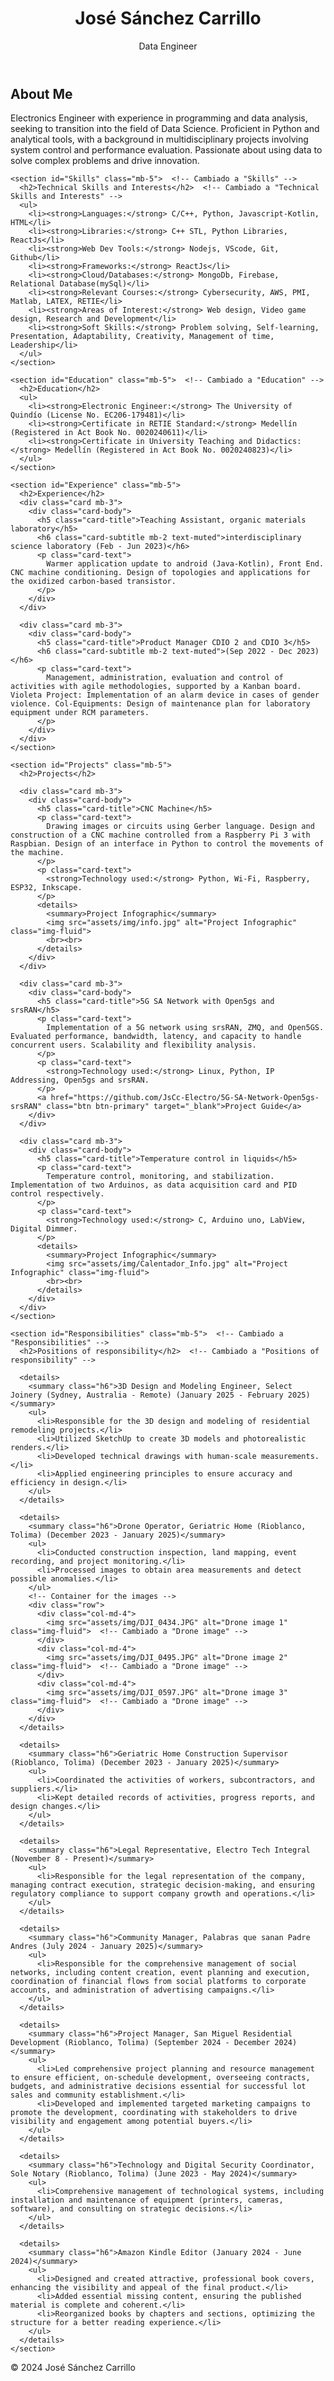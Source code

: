 <!DOCTYPE html>
<html lang="en"> <!-- Cambiado a lang="en" -->
<head>
  <meta charset="UTF-8">
  <meta name="viewport" content="width=device-width, initial-scale=1.0">
  <title>José Sánchez Carrillo - Portfolio</title> <!-- Cambiado a "Portfolio" -->

  <!-- Bootstrap CSS -->
  <link href="https://cdn.jsdelivr.net/npm/bootstrap@5.3.0/dist/css/bootstrap.min.css" rel="stylesheet">

  <!-- Custom CSS (must be AFTER Bootstrap) -->
  <link rel="stylesheet" href="css/style.css">
</head>
<body>

  <header class="bg-light py-3">
    <div class="container">
      <h1>José Sánchez Carrillo</h1>
      <p>Data Engineer</p>
    </div>
  </header>

  <main class="container py-5">
    <section id="AboutMe" class="mb-5">  <!-- Cambiado a "AboutMe" -->
      <h2>About Me</h2>  <!-- Cambiado a "About Me" -->
      <p>
        Electronics Engineer with experience in programming and data analysis, seeking to transition into the field of Data Science. Proficient in Python and analytical tools, with a background in multidisciplinary projects involving system control and performance evaluation. Passionate about using data to solve complex problems and drive innovation.
      </p>
      <!-- Add more information about yourself here -->
    </section>

    <section id="Skills" class="mb-5">  <!-- Cambiado a "Skills" -->
      <h2>Technical Skills and Interests</h2>  <!-- Cambiado a "Technical Skills and Interests" -->
      <ul>
        <li><strong>Languages:</strong> C/C++, Python, Javascript-Kotlin, HTML</li>
        <li><strong>Libraries:</strong> C++ STL, Python Libraries, ReactJs</li>
        <li><strong>Web Dev Tools:</strong> Nodejs, VScode, Git, Github</li>
        <li><strong>Frameworks:</strong> ReactJs</li>
        <li><strong>Cloud/Databases:</strong> MongoDb, Firebase, Relational Database(mySql)</li>
        <li><strong>Relevant Courses:</strong> Cybersecurity, AWS, PMI, Matlab, LATEX, RETIE</li>
        <li><strong>Areas of Interest:</strong> Web design, Video game design, Research and Development</li>
        <li><strong>Soft Skills:</strong> Problem solving, Self-learning, Presentation, Adaptability, Creativity, Management of time, Leadership</li>
      </ul>
    </section>

    <section id="Education" class="mb-5">  <!-- Cambiado a "Education" -->
      <h2>Education</h2>
      <ul>
        <li><strong>Electronic Engineer:</strong> The University of Quindío (License No. EC206-179481)</li>
        <li><strong>Certificate in RETIE Standard:</strong> Medellín (Registered in Act Book No. 0020240611)</li>
        <li><strong>Certificate in University Teaching and Didactics:</strong> Medellín (Registered in Act Book No. 0020240823)</li>
      </ul>
    </section>

    <section id="Experience" class="mb-5">
      <h2>Experience</h2>
      <div class="card mb-3">
        <div class="card-body">
          <h5 class="card-title">Teaching Assistant, organic materials laboratory</h5>
          <h6 class="card-subtitle mb-2 text-muted">interdisciplinary science laboratory (Feb - Jun 2023)</h6>
          <p class="card-text">
            Warmer application update to android (Java-Kotlin), Front End. CNC machine conditioning. Design of topologies and applications for the oxidized carbon-based transistor.
          </p>
        </div>
      </div>

      <div class="card mb-3">
        <div class="card-body">
          <h5 class="card-title">Product Manager CDIO 2 and CDIO 3</h5>
          <h6 class="card-subtitle mb-2 text-muted">(Sep 2022 - Dec 2023)</h6>
          <p class="card-text">
            Management, administration, evaluation and control of activities with agile methodologies, supported by a Kanban board. Violeta Project: Implementation of an alarm device in cases of gender violence. Col-Equipments: Design of maintenance plan for laboratory equipment under RCM parameters.
          </p>
        </div>
      </div>
    </section>

    <section id="Projects" class="mb-5">
      <h2>Projects</h2>

      <div class="card mb-3">
        <div class="card-body">
          <h5 class="card-title">CNC Machine</h5>
          <p class="card-text">
            Drawing images or circuits using Gerber language. Design and construction of a CNC machine controlled from a Raspberry Pi 3 with Raspbian. Design of an interface in Python to control the movements of the machine.
          </p>
          <p class="card-text">
            <strong>Technology used:</strong> Python, Wi-Fi, Raspberry, ESP32, Inkscape.
          </p>
          <details>
            <summary>Project Infographic</summary>
            <img src="assets/img/info.jpg" alt="Project Infographic" class="img-fluid">
            <br><br>
          </details>
        </div>
      </div>

      <div class="card mb-3">
        <div class="card-body">
          <h5 class="card-title">5G SA Network with Open5gs and srsRAN</h5>
          <p class="card-text">
            Implementation of a 5G network using srsRAN, ZMQ, and Open5GS. Evaluated performance, bandwidth, latency, and capacity to handle concurrent users. Scalability and flexibility analysis.
          </p>
          <p class="card-text">
            <strong>Technology used:</strong> Linux, Python, IP Addressing, Open5gs and srsRAN.
          </p>
          <a href="https://github.com/JsCc-Electro/5G-SA-Network-Open5gs-srsRAN" class="btn btn-primary" target="_blank">Project Guide</a>
        </div>
      </div>

      <div class="card mb-3">
        <div class="card-body">
          <h5 class="card-title">Temperature control in liquids</h5>
          <p class="card-text">
            Temperature control, monitoring, and stabilization. Implementation of two Arduinos, as data acquisition card and PID control respectively.
          </p>
          <p class="card-text">
            <strong>Technology used:</strong> C, Arduino uno, LabView, Digital Dimmer.
          </p>
          <details>
            <summary>Project Infographic</summary>
            <img src="assets/img/Calentador_Info.jpg" alt="Project Infographic" class="img-fluid">
            <br><br>
          </details>
        </div>
      </div>
    </section>

    <section id="Responsibilities" class="mb-5">  <!-- Cambiado a "Responsibilities" -->
      <h2>Positions of responsibility</h2>  <!-- Cambiado a "Positions of responsibility" -->

      <details>
        <summary class="h6">3D Design and Modeling Engineer, Select Joinery (Sydney, Australia - Remote) (January 2025 - February 2025)</summary>
        <ul>
          <li>Responsible for the 3D design and modeling of residential remodeling projects.</li>
          <li>Utilized SketchUp to create 3D models and photorealistic renders.</li>
          <li>Developed technical drawings with human-scale measurements.</li>
          <li>Applied engineering principles to ensure accuracy and efficiency in design.</li>
        </ul>
      </details>

      <details>
        <summary class="h6">Drone Operator, Geriatric Home (Rioblanco, Tolima) (December 2023 - January 2025)</summary>
        <ul>
          <li>Conducted construction inspection, land mapping, event recording, and project monitoring.</li>
          <li>Processed images to obtain area measurements and detect possible anomalies.</li>
        </ul>
        <!-- Container for the images -->
        <div class="row">
          <div class="col-md-4">
            <img src="assets/img/DJI_0434.JPG" alt="Drone image 1" class="img-fluid">  <!-- Cambiado a "Drone image" -->
          </div>
          <div class="col-md-4">
            <img src="assets/img/DJI_0495.JPG" alt="Drone image 2" class="img-fluid">  <!-- Cambiado a "Drone image" -->
          </div>
          <div class="col-md-4">
            <img src="assets/img/DJI_0597.JPG" alt="Drone image 3" class="img-fluid">  <!-- Cambiado a "Drone image" -->
          </div>
        </div>
      </details>

      <details>
        <summary class="h6">Geriatric Home Construction Supervisor (Rioblanco, Tolima) (December 2023 - January 2025)</summary>
        <ul>
          <li>Coordinated the activities of workers, subcontractors, and suppliers.</li>
          <li>Kept detailed records of activities, progress reports, and design changes.</li>
        </ul>
      </details>

      <details>
        <summary class="h6">Legal Representative, Electro Tech Integral (November 8 - Present)</summary>
        <ul>
          <li>Responsible for the legal representation of the company, managing contract execution, strategic decision-making, and ensuring regulatory compliance to support company growth and operations.</li>
        </ul>
      </details>

      <details>
        <summary class="h6">Community Manager, Palabras que sanan Padre Andres (July 2024 - January 2025)</summary>
        <ul>
          <li>Responsible for the comprehensive management of social networks, including content creation, event planning and execution, coordination of financial flows from social platforms to corporate accounts, and administration of advertising campaigns.</li>
        </ul>
      </details>

      <details>
        <summary class="h6">Project Manager, San Miguel Residential Development (Rioblanco, Tolima) (September 2024 - December 2024)</summary>
        <ul>
          <li>Led comprehensive project planning and resource management to ensure efficient, on-schedule development, overseeing contracts, budgets, and administrative decisions essential for successful lot sales and community establishment.</li>
          <li>Developed and implemented targeted marketing campaigns to promote the development, coordinating with stakeholders to drive visibility and engagement among potential buyers.</li>
        </ul>
      </details>

      <details>
        <summary class="h6">Technology and Digital Security Coordinator, Sole Notary (Rioblanco, Tolima) (June 2023 - May 2024)</summary>
        <ul>
          <li>Comprehensive management of technological systems, including installation and maintenance of equipment (printers, cameras, software), and consulting on strategic decisions.</li>
        </ul>
      </details>

      <details>
        <summary class="h6">Amazon Kindle Editor (January 2024 - June 2024)</summary>
        <ul>
          <li>Designed and created attractive, professional book covers, enhancing the visibility and appeal of the final product.</li>
          <li>Added essential missing content, ensuring the published material is complete and coherent.</li>
          <li>Reorganized books by chapters and sections, optimizing the structure for a better reading experience.</li>
        </ul>
      </details>
    </section>
  </main>

  <footer class="bg-dark text-white py-4">
    <div class="container text-center">
      <p>© 2024 José Sánchez Carrillo</p>
    </div>
  </footer>

  <!-- Bootstrap JavaScript (optional, if you need JS components) -->
  <script src="https://cdn.jsdelivr.net/npm/bootstrap@5.3.0/dist/js/bootstrap.bundle.min.js"></script>
  <script src="js/script.js"></script> <!-- Link to the JavaScript file -->
</body>
</html>
